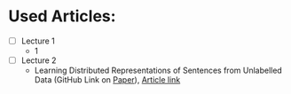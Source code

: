 # Used Articles:

- [ ] Lecture 1
    - 1
- [ ] Lecture 2
    - Learning Distributed Representations of Sentences from Unlabelled Data (GitHub Link on [Paper](https://github.com/ElizaLo/NLP/blob/master/University%20Course%20of%20NLP/Articles/N16-1162.pdf)), [Article link](https://www.aclweb.org/anthology/N16-1162)
